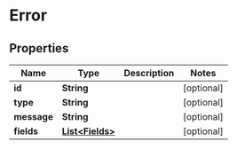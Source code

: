 

# Error


## Properties

| Name | Type | Description | Notes |
|------------ | ------------- | ------------- | -------------|
|**id** | **String** |  |  [optional] |
|**type** | **String** |  |  [optional] |
|**message** | **String** |  |  [optional] |
|**fields** | [**List&lt;Fields&gt;**](Fields.md) |  |  [optional] |



